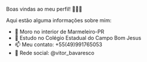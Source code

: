 Boas vindas ao meu perfil! 💙🖤🤍

Aqui estão alguma informações sobre mim:

- 🌇 Moro no interior de Marmeleiro-PR
- 🔭 Estudo no Colégio Estadual do Campo Bom Jesus
- 📫 Meu contato: +55(49)991765053
- 📸 Rede social: @vitor_bavaresco

